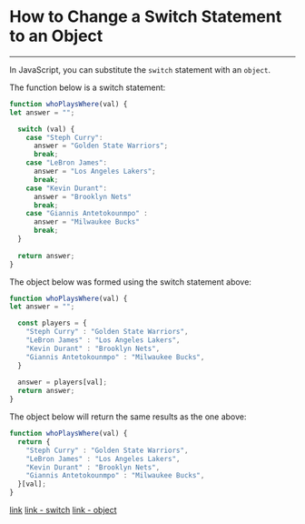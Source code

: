 # How to Change a Switch Statement to an Object

---

In JavaScript, you can substitute the `switch` statement with an `object`.

The function below is a switch statement:

```js
function whoPlaysWhere(val) {
let answer = "";

  switch (val) {
    case "Steph Curry":
      answer = "Golden State Warriors";
      break;
    case "LeBron James":
      answer = "Los Angeles Lakers";
      break;
    case "Kevin Durant":
      answer = "Brooklyn Nets"
      break;
    case "Giannis Antetokounmpo" :
      answer = "Milwaukee Bucks"
      break;
  }
  
  return answer;
}
```

The object below was formed using the switch statement above:

```js
function whoPlaysWhere(val) {
let answer = "";

  const players = {
    "Steph Curry" : "Golden State Warriors",
    "LeBron James" : "Los Angeles Lakers",
    "Kevin Durant" : "Brooklyn Nets",
    "Giannis Antetokounmpo" : "Milwaukee Bucks",
  }
  
  answer = players[val];
  return answer;
}
```

The object below will return the same results as the one above:

```js
function whoPlaysWhere(val) {
  return {
    "Steph Curry" : "Golden State Warriors",
    "LeBron James" : "Los Angeles Lakers",
    "Kevin Durant" : "Brooklyn Nets",
    "Giannis Antetokounmpo" : "Milwaukee Bucks",
  }[val];
}
```

[link]()
[link - switch](https://developer.mozilla.org/en-US/docs/Web/JavaScript/Reference/Statements/switch)
[link - object](https://developer.mozilla.org/en-US/docs/Web/JavaScript/Reference/Global_Objects/Object)

